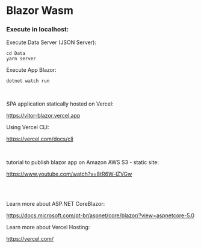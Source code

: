 # Blazor Wasm

### Execute in localhost:

Execute Data Server (JSON Server):
```
cd Data
yarn server
```

Execute App Blazor:
```
dotnet watch run
```


<br>

SPA application statically hosted on Vercel: 

<https://vitor-blazor.vercel.app>


Using Vercel CLI:

<https://vercel.com/docs/cli>


<br>

tutorial to publish blazor app on Amazon AWS S3 - static site: 

<https://www.youtube.com/watch?v=8tR6W-lZVGw>


<br>
<br>


Learn more about ASP.NET CoreBlazor:

<https://docs.microsoft.com/pt-br/aspnet/core/blazor/?view=aspnetcore-5.0>


Learn more about Vercel Hosting:

<https://vercel.com/>